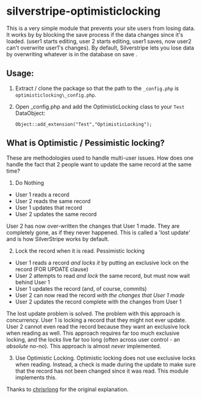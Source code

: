 silverstripe-optimisticlocking
==============================

This is a very simple module that prevents your site users from losing data.
It works by by blocking the save process if the data changes since it's loaded. (user1 starts editing, user 2 starts editing, user1 saves, now user2 can't overwrite user1's changes). By default, Silverstripe lets you lose data by overwriting whatever is in the database on save .


## Usage:

1. Extract / clone the package so that the path to the `_config.php` is `optimisticlocking\_config.php`.
2. Open _config.php and add the OptimisticLocking class to your ``Test`` DataObject:


    `Object::add_extension("Test","OptimisticLocking");`


## What is Optimistic / Pessimistic locking?

These are methodologies used to handle multi-user issues. How does one handle the fact that 2 people want to update the same record at the same time?

1. Do Nothing
  - User 1 reads a record
  - User 2 reads the same record
  - User 1 updates that record
  - User 2 updates the same record

User 2 has now over-written the changes that User 1 made. They are completely gone, as if they never happened. This is called a 'lost update' and is how SilverStripe works by default.

2. Lock the record when it is read. Pessimistic locking
  - User 1 reads a record *and locks it* by putting an exclusive lock on the record (FOR UPDATE clause)
  - User 2 attempts to read *and lock* the same record, but must now wait behind User 1
  - User 1 updates the record (and, of course, commits)
  - User 2 can now read the record *with the changes that User 1 made*
  - User 2 updates the record complete with the changes from User 1

The lost update problem is solved. The problem with this approach is concurrency. User 1 is locking a record that they might not ever update. User 2 cannot even read the record because they want an exclusive lock when reading as well. This approach requires far too much exclusive locking, and the locks live far too long (often across user control - an *absolute* no-no). This approach is almost *never* implemented.

3. Use Optimistic Locking. Optimistic locking does not use exclusive locks when reading. Instead, a check is made during the update to make sure that the record has not been changed since it was read. This module implements this.

Thanks to [chrisrlong](http://www.dbasupport.com/forums/showthread.php?7282-What-is-Optimistic-Locking-vs.-Pessimistic-Locking&p=29149#post29149) for the original explanation.
